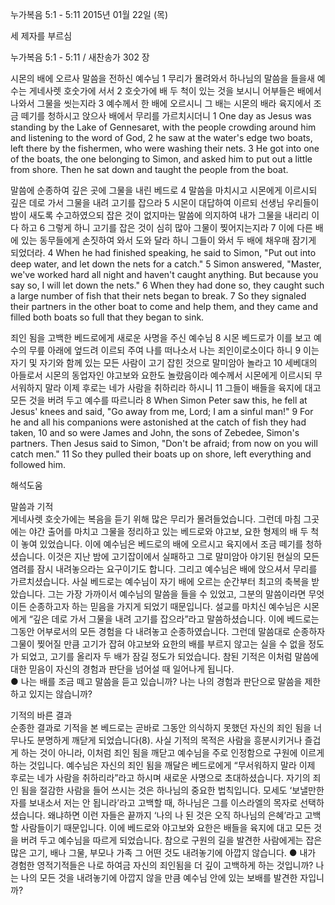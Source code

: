 누가복음 5:1 - 5:11 
2015년 01월 22일 (목)

세 제자를 부르심



누가복음 5:1 - 5:11 / 새찬송가 302 장


시몬의 배에 오르사 말씀을 전하신 예수님 
1 무리가 몰려와서 하나님의 말씀을 들을새 예수는 게네사렛 호숫가에 서서 2 호숫가에 배 두 척이 있는 것을 보시니 어부들은 배에서 나와서 그물을 씻는지라 3 예수께서 한 배에 오르시니 그 배는 시몬의 배라 육지에서 조금 떼기를 청하시고 앉으사 배에서 무리를 가르치시더니 
1 One day as Jesus was standing by the Lake of Gennesaret, with the people crowding around him and listening to the word of God, 2 he saw at the water's edge two boats, left there by the fishermen, who were washing their nets. 3 He got into one of the boats, the one belonging to Simon, and asked him to put out a little from shore. Then he sat down and taught the people from the boat. 

말씀에 순종하여 깊은 곳에 그물을 내린 베드로
4 말씀을 마치시고 시몬에게 이르시되 깊은 데로 가서 그물을 내려 고기를 잡으라 5 시몬이 대답하여 이르되 선생님 우리들이 밤이 새도록 수고하였으되 잡은 것이 없지마는 말씀에 의지하여 내가 그물을 내리리 이다 하고 6 그렇게 하니 고기를 잡은 것이 심히 많아 그물이 찢어지는지라 7 이에 다른 배에 있는 동무들에게 손짓하여 와서 도와 달라 하니 그들이 와서 두 배에 채우매 잠기게 되었더라. 
4 When he had finished speaking, he said to Simon, "Put out into deep water, and let down the nets for a catch." 5 Simon answered, "Master, we've worked hard all night and haven't caught anything. But because you say so, I will let down the nets." 6 When they had done so, they caught such a large number of fish that their nets began to break. 7 So they signaled their partners in the other boat to come and help them, and they came and filled both boats so full that they began to sink. 

죄인 됨을 고백한 베드로에게 새로운 사명을 주신 예수님 
8 시몬 베드로가 이를 보고 예수의 무릎 아래에 엎드려 이르되 주여 나를 떠나소서 나는 죄인이로소이다 하니 9 이는 자기 및 자기와 함께 있는 모든 사람이 고기 잡힌 것으로 말미암아 놀라고 10 세베대의 아들로서 시몬의 동업자인 야고보와 요한도 놀랐음이라 예수께서 시몬에게 이르시되 무서워하지 말라 이제 후로는 네가 사람을 취하리라 하시니 11 그들이 배들을 육지에 대고 모든 것을 버려 두고 예수를 따르니라 
8 When Simon Peter saw this, he fell at Jesus' knees and said, "Go away from me, Lord; I am a sinful man!" 9 For he and all his companions were astonished at the catch of fish they had taken, 10 and so were James and John, the sons of Zebedee, Simon's partners. Then Jesus said to Simon, "Don't be afraid; from now on you will catch men." 11 So they pulled their boats up on shore, left everything and followed him.

해석도움





말씀과 기적  
게네사렛 호숫가에는 복음을 듣기 위해 많은 무리가 몰려들었습니다. 그런데 마침 그곳에는 야간 출어를 마치고 그물을 정리하고 있는 베드로와 야고보, 요한 형제의 배 두 척이 놓여 있었습니다. 이에 예수님은 베드로의 배에 오르시고 육지에서 조금 떼기를 청하셨습니다. 이것은 지난 밤에 고기잡이에서 실패하고 그로 말미암아 야기된 현실의 모든 염려를 잠시 내려놓으라는 요구이기도 합니다. 그리고 예수님은 배에 앉으셔서 무리를 가르치셨습니다. 사실 베드로는 예수님이 자기 배에 오르는 순간부터 최고의 축복을 받았습니다. 그는 가장 가까이서 예수님의 말씀을 들을 수 있었고, 그분의 말씀이라면 무엇이든 순종하고자 하는 믿음을 가지게 되었기 때문입니다. 설교를 마치신 예수님은 시몬에게 “깊은 데로 가서 그물을 내려 고기를 잡으라”라고 말씀하셨습니다. 이에 베드로는 그동안 어부로서의 모든 경험을 다 내려놓고 순종하였습니다. 그런데 말씀대로 순종하자 그물이 찢어질 만큼 고기가 잡혀 야고보와 요한의 배를 부르지 않고는 실을 수 없을 정도가 되었고, 고기를 올리자 두 배가 잠길 정도가 되었습니다. 참된 기적은 이처럼 말씀에 대한 믿음이 자신의 경험과 판단을 넘어설 때 일어나게 됩니다.     
● 나는 배를 조금 떼고 말씀을 듣고 있습니까? 나는 나의 경험과 판단으로 말씀을 제한하고 있지는 않습니까? 

기적의 바른 결과  
순종한 결과로 기적을 본 베드로는 곧바로 그동안 의식하지 못했던 자신의 죄인 됨을 너무나도 분명하게 깨닫게 되었습니다(8). 사실 기적의 목적은 사람을 흥분시키거나 즐겁게 하는 것이 아니라, 이처럼 죄인 됨을 깨닫고 예수님을 주로 인정함으로 구원에 이르게 하는 것입니다. 예수님은 자신의 죄인 됨을 깨달은 베드로에게 “무서워하지 말라 이제 후로는 네가 사람을 취하리라”라고 하시며 새로운 사명으로 초대하셨습니다. 자기의 죄인 됨을 절감한 사람을 들어 쓰시는 것은 하나님의 중요한 법칙입니다. 모세도 ‘보낼만한 자를 보내소서 저는 안 됩니라’라고 고백할 때, 하나님은 그를 이스라엘의 목자로 선택하셨습니다. 왜냐하면 이런 자들은 끝까지 ‘나의 나 된 것은 오직 하나님의 은혜’라고 고백할 사람들이기 때문입니다. 이에 베드로와 야고보와 요한은 배들을 육지에 대고 모든 것을 버려 두고 예수님을 따르게 되었습니다. 참으로 구원의 길을 발견한 사람에게는 잡은 많은 고기, 배나 그물, 부모나 가족 그 어떤 것도 내려놓기에 아깝지 않습니다. 
● 내가 경험한 영적기적들은 나로 하여금 자신의 죄인됨을 더 깊이 고백하게 하는 것입니까? 나는 나의 모든 것을 내려놓기에 아깝지 않을 만큼 예수님 안에 있는 보배를 발견한 자입니까?